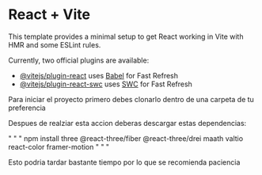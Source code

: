 # React + Vite

This template provides a minimal setup to get React working in Vite with HMR and some ESLint rules.

Currently, two official plugins are available:

- [@vitejs/plugin-react](https://github.com/vitejs/vite-plugin-react/blob/main/packages/plugin-react/README.md) uses [Babel](https://babeljs.io/) for Fast Refresh
- [@vitejs/plugin-react-swc](https://github.com/vitejs/vite-plugin-react-swc) uses [SWC](https://swc.rs/) for Fast Refresh


Para iniciar el proyecto primero debes clonarlo dentro de una carpeta de tu preferencia 

Despues de realziar esta accion deberas descargar estas dependencias:

" " "
npm install three @react-three/fiber @react-three/drei maath valtio react-color framer-motion
" " "

Esto podria tardar bastante tiempo por lo que se recomienda paciencia 